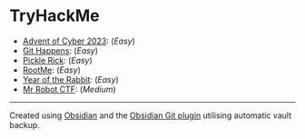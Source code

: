 # TryHackMe

- [Advent of Cyber 2023](/Walkthroughs/AdventOfCyber2023/README.md): (*Easy*)
- [Git Happens](Walkthroughs/GitHappens/README.md): (*Easy*)
- [Pickle Rick](/Walkthroughs/PickleRick/README.md): (*Easy*)
- [RootMe](/Walkthroughs/RootMe/README.md): (*Easy*)
- [Year of the Rabbit](/Walkthroughs/YearOfTheRabbit/README.md): (*Easy*)
- [Mr Robot CTF](/Walkthroughs/MrRobotCTF/README.md): (*Medium*)

-----

Created using [Obsidian](https://obsidian.md) and the [Obsidian Git plugin](https://github.com/denolehov/obsidian-git) utilising automatic vault backup.

